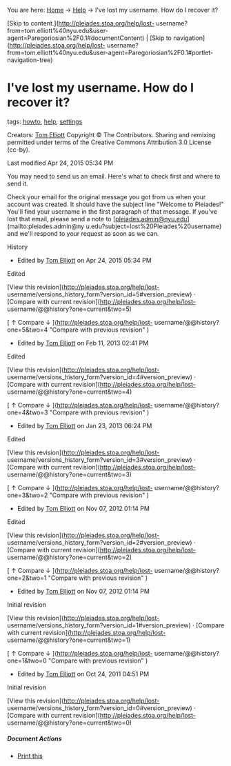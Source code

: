 You are here: [Home](http://pleiades.stoa.org/home) →
[Help](http://pleiades.stoa.org/help) →  I've lost my username. How do I
recover it?

[Skip to content.](http://pleiades.stoa.org/help/lost-
username?from=tom.elliott%40nyu.edu&user-
agent=Paregoriosian%2F0.1#documentContent) | [Skip to
navigation](http://pleiades.stoa.org/help/lost-
username?from=tom.elliott%40nyu.edu&user-agent=Paregoriosian%2F0.1#portlet-
navigation-tree)

#  I've lost my username. How do I recover it?

tags:  [howto](http://pleiades.stoa.org/search?Subject%3Alist=howto),
[help](http://pleiades.stoa.org/search?Subject%3Alist=help),
[settings](http://pleiades.stoa.org/search?Subject%3Alist=settings)

Creators: [Tom Elliott](/author/thomase) Copyright © The Contributors. Sharing
and remixing permitted under terms of the Creative Commons Attribution 3.0
License (cc-by).

Last modified  Apr 24, 2015 05:34 PM

You may need to send us an email. Here's what to check first and where to send
it.

Check your email for the original message you got from us when your account
was created. It should have the subject line "Welcome to Pleiades!" You'll
find your username in the first paragraph of that message. If you've lost that
email, please send a note to [pleiades.admin@nyu.edu](mailto:pleiades.admin@ny
u.edu?subject=lost%20Pleiades%20username) and we'll respond to your request as
soon as we can.

History

    

  * Edited by [Tom Elliott](http://pleiades.stoa.org/author/thomase) on Apr 24, 2015 05:34 PM 

Edited

[View this revision](http://pleiades.stoa.org/help/lost-
username/versions_history_form?version_id=5#version_preview) · [Compare with
current revision](http://pleiades.stoa.org/help/lost-
username/@@history?one=current&two=5)

[ ↑ Compare ↓ ](http://pleiades.stoa.org/help/lost-
username/@@history?one=5&two=4 "Compare with previous revision" )

  * Edited by [Tom Elliott](http://pleiades.stoa.org/author/thomase) on Feb 11, 2013 02:41 PM 

Edited

[View this revision](http://pleiades.stoa.org/help/lost-
username/versions_history_form?version_id=4#version_preview) · [Compare with
current revision](http://pleiades.stoa.org/help/lost-
username/@@history?one=current&two=4)

[ ↑ Compare ↓ ](http://pleiades.stoa.org/help/lost-
username/@@history?one=4&two=3 "Compare with previous revision" )

  * Edited by [Tom Elliott](http://pleiades.stoa.org/author/thomase) on Jan 23, 2013 06:24 PM 

Edited

[View this revision](http://pleiades.stoa.org/help/lost-
username/versions_history_form?version_id=3#version_preview) · [Compare with
current revision](http://pleiades.stoa.org/help/lost-
username/@@history?one=current&two=3)

[ ↑ Compare ↓ ](http://pleiades.stoa.org/help/lost-
username/@@history?one=3&two=2 "Compare with previous revision" )

  * Edited by [Tom Elliott](http://pleiades.stoa.org/author/thomase) on Nov 07, 2012 01:14 PM 

Edited

[View this revision](http://pleiades.stoa.org/help/lost-
username/versions_history_form?version_id=2#version_preview) · [Compare with
current revision](http://pleiades.stoa.org/help/lost-
username/@@history?one=current&two=2)

[ ↑ Compare ↓ ](http://pleiades.stoa.org/help/lost-
username/@@history?one=2&two=1 "Compare with previous revision" )

  * Edited by [Tom Elliott](http://pleiades.stoa.org/author/thomase) on Nov 07, 2012 01:14 PM 

Initial revision

[View this revision](http://pleiades.stoa.org/help/lost-
username/versions_history_form?version_id=1#version_preview) · [Compare with
current revision](http://pleiades.stoa.org/help/lost-
username/@@history?one=current&two=1)

[ ↑ Compare ↓ ](http://pleiades.stoa.org/help/lost-
username/@@history?one=1&two=0 "Compare with previous revision" )

  * Edited by [Tom Elliott](http://pleiades.stoa.org/author/thomase) on Oct 24, 2011 04:51 PM 

Initial revision

[View this revision](http://pleiades.stoa.org/help/lost-
username/versions_history_form?version_id=0#version_preview) · [Compare with
current revision](http://pleiades.stoa.org/help/lost-
username/@@history?one=current&two=0)

##### Document Actions

  * [Print this](javascript:this.print\(\); "" )


